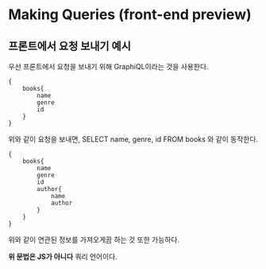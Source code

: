 # Making Queries (front-end preview)

## 프론트에서 요청 보내기 예시

우선 프론트에서 요청을 보내기 위해 GraphiQL이라는 것을 사용한다.

```
{
	books{
		name
		genre
		id
	}
}
```

위와 같이 요청을 보내면, SELECT name, genre, id FROM books 와 같이 동작한다.

```
{
	books{
		name
		genre
		id
		author{
			name
			author
		}
	}
}
```

위와 같이 연관된 정보를 가져오게끔 하는 것 또한 가능하다.

**위 문법은 JS가 아니다** 쿼리 언어이다.

